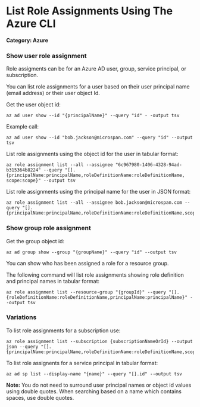 # List Role Assignments Using The Azure CLI

__Category: Azure__

### Show user role assignment

Role assigments can be for an Azure AD user, group, service principal, or subscription.

You can list role assignments for a user based on their user principal name (email address) or their user object Id.

Get the user object id:

```shell
az ad user show --id "{principalName}" --query "id" - -output tsv
```

Example call:

```shell
az ad user show --id "bob.jackson@microspan.com" --query "id" --output tsv
```

List role assignments using the object id for the user in tabular format:

```shell
az role assignment list --all --assignee "6c967980-1406-4328-94ad-b315364b8224" --query "[].{principalName:principalName,roleDefinitionName:roleDefinitionName, scope:scope}" --output tsv
```

List role assignments using the principal name for the user in JSON format:

```shell
az role assignment list --all --assignee bob.jackson@microspan.com --query "[].{principalName:principalName,roleDefinitionName:roleDefinitionName,scope:scope}"
```

### Show group role assignment

Get the group object id:

```shell
az ad group show --group "{groupName}" --query "id" --output tsv
```

You can show who has been assigned a role for a resource group. 

The following command will list role assignments showing role definition and principal names in tabular format:

```shell
az role assignment list --resource-group "{groupId}" --query "[].{roleDefinitionName:roleDefinitionName,principalName:principalName}" --output tsv
```

### Variations

To list role assignments for a subscription use:

```shell
az role assignment list --subscription {subscriptionNameOrId} --output json --query "[].{principalName:principalName,roleDefinitionName:roleDefinitionName,scope:scope}"
```

To list role assignents for a service principal in tabular format:

```shell
az ad sp list --display-name "{name}" --query "[].id" --output tsv
```

__Note:__ You do not need to surround user principal names or object id values using double quotes. When searching based on a name which contains spaces, use double quotes.
